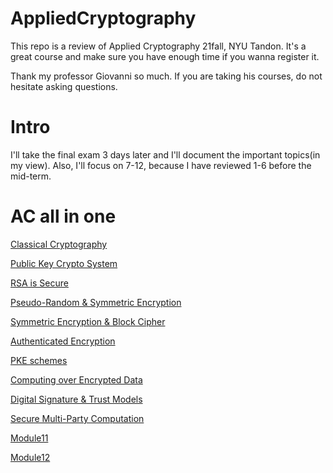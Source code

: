 # AppliedCryptography

This repo is a review of Applied Cryptography 21fall, NYU Tandon. It's a great course and make sure you have enough time if you wanna register it.

Thank my professor Giovanni so much. If you are taking his courses, do not hesitate asking questions.

# Intro

I'll take the final exam 3 days later and I'll document the important topics(in my view). Also, I'll focus on 7-12, because I have reviewed 1-6 before the mid-term.

# AC all in one
 
[Classical Cryptography](./Module1.md)
 
[Public Key Crypto System](./Module2.md)

[RSA is Secure](./Module3.md)

[Pseudo-Random & Symmetric Encryption](./Module4.md)

[Symmetric Encryption & Block Cipher](./Module5.md)

[Authenticated Encryption](./Module6.md)

[PKE schemes](./Module7.md)

[Computing over Encrypted Data](./Module8.md)

[Digital Signature & Trust Models](./Module9.md)

[Secure Multi-Party Computation](./Module10.md)

[Module11](./Module11.md)

[Module12](./Module12.md)